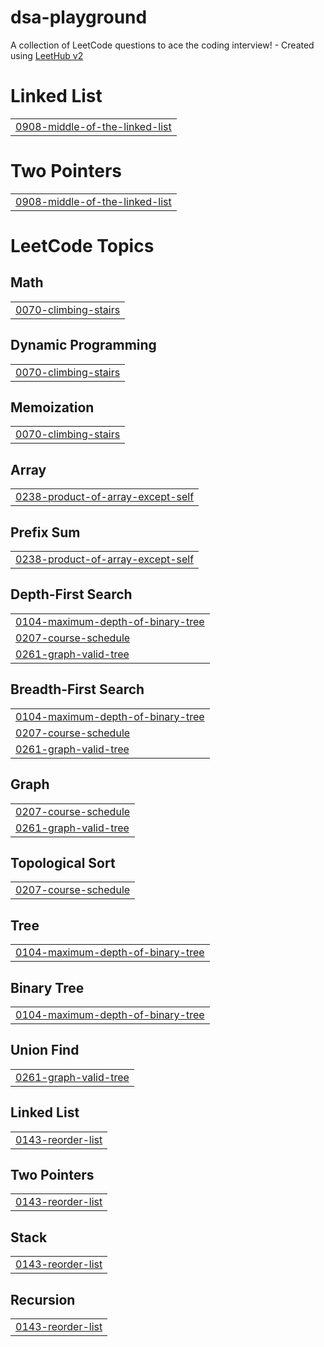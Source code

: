 # dsa-playground
A collection of LeetCode questions to ace the coding interview! - Created using [LeetHub v2](https://github.com/arunbhardwaj/LeetHub-2.0)


# Linked List
|  |
| ------- |
| [0908-middle-of-the-linked-list](https://github.com/mangodm-web/dsa-playground/tree/master/0908-middle-of-the-linked-list) |
# Two Pointers
|  |
| ------- |
| [0908-middle-of-the-linked-list](https://github.com/mangodm-web/dsa-playground/tree/master/0908-middle-of-the-linked-list) |
<!---LeetCode Topics Start-->
# LeetCode Topics
## Math
|  |
| ------- |
| [0070-climbing-stairs](https://github.com/mangodm-web/dsa-playground/tree/master/0070-climbing-stairs) |
## Dynamic Programming
|  |
| ------- |
| [0070-climbing-stairs](https://github.com/mangodm-web/dsa-playground/tree/master/0070-climbing-stairs) |
## Memoization
|  |
| ------- |
| [0070-climbing-stairs](https://github.com/mangodm-web/dsa-playground/tree/master/0070-climbing-stairs) |
## Array
|  |
| ------- |
| [0238-product-of-array-except-self](https://github.com/mangodm-web/dsa-playground/tree/master/0238-product-of-array-except-self) |
## Prefix Sum
|  |
| ------- |
| [0238-product-of-array-except-self](https://github.com/mangodm-web/dsa-playground/tree/master/0238-product-of-array-except-self) |
## Depth-First Search
|  |
| ------- |
| [0104-maximum-depth-of-binary-tree](https://github.com/mangodm-web/dsa-playground/tree/master/0104-maximum-depth-of-binary-tree) |
| [0207-course-schedule](https://github.com/mangodm-web/dsa-playground/tree/master/0207-course-schedule) |
| [0261-graph-valid-tree](https://github.com/mangodm-web/dsa-playground/tree/master/0261-graph-valid-tree) |
## Breadth-First Search
|  |
| ------- |
| [0104-maximum-depth-of-binary-tree](https://github.com/mangodm-web/dsa-playground/tree/master/0104-maximum-depth-of-binary-tree) |
| [0207-course-schedule](https://github.com/mangodm-web/dsa-playground/tree/master/0207-course-schedule) |
| [0261-graph-valid-tree](https://github.com/mangodm-web/dsa-playground/tree/master/0261-graph-valid-tree) |
## Graph
|  |
| ------- |
| [0207-course-schedule](https://github.com/mangodm-web/dsa-playground/tree/master/0207-course-schedule) |
| [0261-graph-valid-tree](https://github.com/mangodm-web/dsa-playground/tree/master/0261-graph-valid-tree) |
## Topological Sort
|  |
| ------- |
| [0207-course-schedule](https://github.com/mangodm-web/dsa-playground/tree/master/0207-course-schedule) |
## Tree
|  |
| ------- |
| [0104-maximum-depth-of-binary-tree](https://github.com/mangodm-web/dsa-playground/tree/master/0104-maximum-depth-of-binary-tree) |
## Binary Tree
|  |
| ------- |
| [0104-maximum-depth-of-binary-tree](https://github.com/mangodm-web/dsa-playground/tree/master/0104-maximum-depth-of-binary-tree) |
## Union Find
|  |
| ------- |
| [0261-graph-valid-tree](https://github.com/mangodm-web/dsa-playground/tree/master/0261-graph-valid-tree) |
## Linked List
|  |
| ------- |
| [0143-reorder-list](https://github.com/mangodm-web/dsa-playground/tree/master/0143-reorder-list) |
## Two Pointers
|  |
| ------- |
| [0143-reorder-list](https://github.com/mangodm-web/dsa-playground/tree/master/0143-reorder-list) |
## Stack
|  |
| ------- |
| [0143-reorder-list](https://github.com/mangodm-web/dsa-playground/tree/master/0143-reorder-list) |
## Recursion
|  |
| ------- |
| [0143-reorder-list](https://github.com/mangodm-web/dsa-playground/tree/master/0143-reorder-list) |
<!---LeetCode Topics End-->